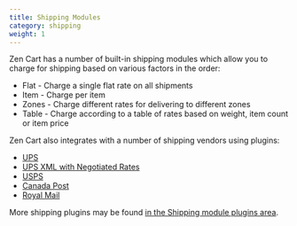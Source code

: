 ```yaml
---
title: Shipping Modules
category: shipping
weight: 1
---
```


Zen Cart has a number of built-in shipping modules which allow you to charge for shipping based on various factors in the order: 
* Flat - Charge a single flat rate on all shipments
* Item - Charge per item
* Zones - Charge different rates for delivering to different zones 
* Table - Charge according to a table of rates based on weight, item count or item price

Zen Cart also integrates with a number of shipping vendors using plugins:
* [UPS](https://www.zen-cart.com/downloads.php?do=file&id=1293)
* [UPS XML with Negotiated Rates](https://www.zen-cart.com/downloads.php?do=file&id=126)
* [USPS](https://www.zen-cart.com/downloads.php?do=file&id=1292)
* [Canada Post](https://www.zen-cart.com/downloads.php?do=file&id=4)
* [Royal Mail](https://www.zen-cart.com/downloads.php?do=file&id=190)

More shipping plugins may be found [in the Shipping module plugins area](https://www.zen-cart.com/downloads.php?do=cat&id=11).
